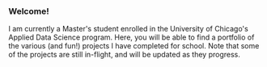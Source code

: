 ### Welcome!

I am currently a Master's student enrolled in the University of Chicago's Applied Data Science program. Here, you will be able to find a portfolio of the various (and fun!) projects I have completed for school. Note that some of the projects are still in-flight, and will be updated as they progress.

